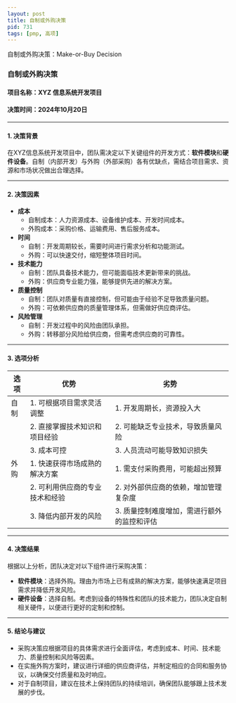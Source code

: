 ```yaml
---
layout: post
title: 自制或外购决策
pid: 731
tags: [pmp, 高项]
---
```


自制或外购决策：Make-or-Buy Decision

### **自制或外购决策**

#### **项目名称**：XYZ 信息系统开发项目

#### **决策时间**：2024年10月20日

------

#### **1. 决策背景**

在XYZ信息系统开发项目中，团队需决定以下关键组件的开发方式：**软件模块**和**硬件设备**。自制（内部开发）与外购（外部采购）各有优缺点，需结合项目需求、资源和市场状况做出合理选择。

------

#### **2. 决策因素**

- **成本**
  - 自制成本：人力资源成本、设备维护成本、开发时间成本。
  - 外购成本：采购价格、运输费用、售后服务成本。
- **时间**
  - 自制：开发周期较长，需要时间进行需求分析和功能测试。
  - 外购：可以快速交付，缩短整体项目时间。
- **技术能力**
  - 自制：团队具备技术能力，但可能面临技术更新带来的挑战。
  - 外购：供应商专业能力强，能够提供先进的解决方案。
- **质量控制**
  - 自制：团队对质量有直接控制，但可能由于经验不足导致质量问题。
  - 外购：可依赖供应商的质量管理体系，但需做好供应商评估。
- **风险管理**
  - 自制：开发过程中的风险由团队承担。
  - 外购：转移部分风险给供应商，但需考虑供应商的可靠性。

------

#### **3. 选项分析**

| 选项 | 优势                            | 劣势                                        |
| ---- | ------------------------------- | ------------------------------------------- |
| 自制 | 1. 可根据项目需求灵活调整       | 1. 开发周期长，资源投入大                   |
|      | 2. 直接掌握技术知识和项目经验   | 2. 可能缺乏专业技术，导致质量风险           |
|      | 3. 成本可控                     | 3. 人员流动可能导致知识损失                 |
| 外购 | 1. 快速获得市场成熟的解决方案   | 1. 需支付采购费用，可能超出预算             |
|      | 2. 可利用供应商的专业技术和经验 | 2. 对外部供应商的依赖，增加管理复杂度       |
|      | 3. 降低内部开发的风险           | 3. 质量控制难度增加，需进行额外的监控和评估 |

------

#### **4. 决策结果**

根据以上分析，团队决定对以下组件进行采购决策：

- **软件模块**：选择外购。理由为市场上已有成熟的解决方案，能够快速满足项目需求并降低开发风险。
- **硬件设备**：选择自制。考虑到设备的特殊性和团队的技术能力，团队决定自制相关硬件，以便进行更好的定制和控制。

------

#### **5. 结论与建议**

- 采购决策应根据项目的具体需求进行全面评估，考虑到成本、时间、技术能力、质量控制和风险等因素。
- 在实施外购方案时，建议进行详细的供应商评估，并制定相应的合同和服务协议，以确保交付质量和及时响应。
- 对于自制项目，建议在技术上保持团队的持续培训，确保团队能够跟上技术发展的步伐。

